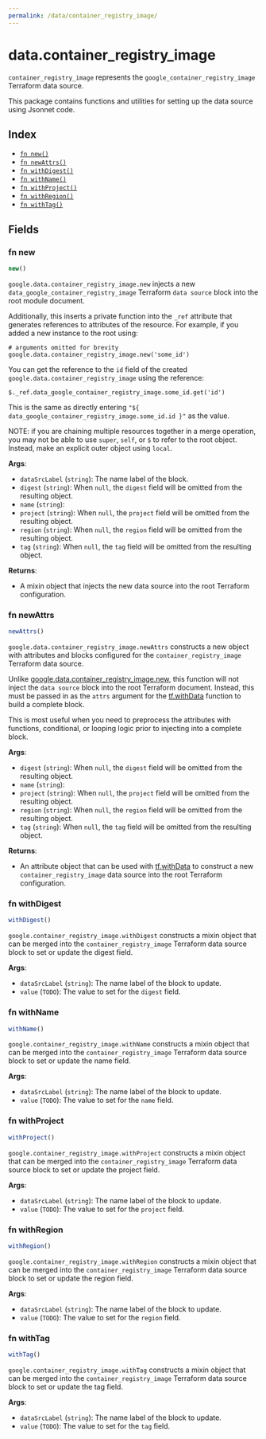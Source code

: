 ```yaml
---
permalink: /data/container_registry_image/
---
```


# data.container_registry_image

`container_registry_image` represents the `google_container_registry_image` Terraform data source.



This package contains functions and utilities for setting up the data source using Jsonnet code.


## Index

* [`fn new()`](#fn-new)
* [`fn newAttrs()`](#fn-newattrs)
* [`fn withDigest()`](#fn-withdigest)
* [`fn withName()`](#fn-withname)
* [`fn withProject()`](#fn-withproject)
* [`fn withRegion()`](#fn-withregion)
* [`fn withTag()`](#fn-withtag)

## Fields

### fn new

```ts
new()
```


`google.data.container_registry_image.new` injects a new `data_google_container_registry_image` Terraform `data source`
block into the root module document.

Additionally, this inserts a private function into the `_ref` attribute that generates references to attributes of the
resource. For example, if you added a new instance to the root using:

    # arguments omitted for brevity
    google.data.container_registry_image.new('some_id')

You can get the reference to the `id` field of the created `google.data.container_registry_image` using the reference:

    $._ref.data_google_container_registry_image.some_id.get('id')

This is the same as directly entering `"${ data_google_container_registry_image.some_id.id }"` as the value.

NOTE: if you are chaining multiple resources together in a merge operation, you may not be able to use `super`, `self`,
or `$` to refer to the root object. Instead, make an explicit outer object using `local`.

**Args**:
  - `dataSrcLabel` (`string`): The name label of the block.
  - `digest` (`string`):  When `null`, the `digest` field will be omitted from the resulting object.
  - `name` (`string`): 
  - `project` (`string`):  When `null`, the `project` field will be omitted from the resulting object.
  - `region` (`string`):  When `null`, the `region` field will be omitted from the resulting object.
  - `tag` (`string`):  When `null`, the `tag` field will be omitted from the resulting object.

**Returns**:
- A mixin object that injects the new data source into the root Terraform configuration.


### fn newAttrs

```ts
newAttrs()
```


`google.data.container_registry_image.newAttrs` constructs a new object with attributes and blocks configured for the `container_registry_image`
Terraform data source.

Unlike [google.data.container_registry_image.new](#fn-containerregistryimagenew), this function will not inject the `data source`
block into the root Terraform document. Instead, this must be passed in as the `attrs` argument for the
[tf.withData](https://github.com/tf-libsonnet/core/tree/main/docs#fn-withdata) function to build a complete block.

This is most useful when you need to preprocess the attributes with functions, conditional, or looping logic prior to
injecting into a complete block.

**Args**:
  - `digest` (`string`):  When `null`, the `digest` field will be omitted from the resulting object.
  - `name` (`string`): 
  - `project` (`string`):  When `null`, the `project` field will be omitted from the resulting object.
  - `region` (`string`):  When `null`, the `region` field will be omitted from the resulting object.
  - `tag` (`string`):  When `null`, the `tag` field will be omitted from the resulting object.

**Returns**:
  - An attribute object that can be used with [tf.withData](https://github.com/tf-libsonnet/core/tree/main/docs#fn-withdata) to construct a new `container_registry_image` data source into the root Terraform configuration.


### fn withDigest

```ts
withDigest()
```

`google.container_registry_image.withDigest` constructs a mixin object that can be merged into the `container_registry_image`
Terraform data source block to set or update the digest field.



**Args**:
  - `dataSrcLabel` (`string`): The name label of the block to update.
  - `value` (`TODO`): The value to set for the `digest` field.


### fn withName

```ts
withName()
```

`google.container_registry_image.withName` constructs a mixin object that can be merged into the `container_registry_image`
Terraform data source block to set or update the name field.



**Args**:
  - `dataSrcLabel` (`string`): The name label of the block to update.
  - `value` (`TODO`): The value to set for the `name` field.


### fn withProject

```ts
withProject()
```

`google.container_registry_image.withProject` constructs a mixin object that can be merged into the `container_registry_image`
Terraform data source block to set or update the project field.



**Args**:
  - `dataSrcLabel` (`string`): The name label of the block to update.
  - `value` (`TODO`): The value to set for the `project` field.


### fn withRegion

```ts
withRegion()
```

`google.container_registry_image.withRegion` constructs a mixin object that can be merged into the `container_registry_image`
Terraform data source block to set or update the region field.



**Args**:
  - `dataSrcLabel` (`string`): The name label of the block to update.
  - `value` (`TODO`): The value to set for the `region` field.


### fn withTag

```ts
withTag()
```

`google.container_registry_image.withTag` constructs a mixin object that can be merged into the `container_registry_image`
Terraform data source block to set or update the tag field.



**Args**:
  - `dataSrcLabel` (`string`): The name label of the block to update.
  - `value` (`TODO`): The value to set for the `tag` field.
